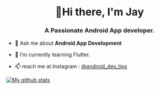 <h1 align="center">👋Hi there, I'm Jay</h1>
<h3 align="center">A Passionate Android App developer.</h3>


- 💬 Ask me about **Android App Development**

- 🌱 I’m currently learning Flutter.

- 📫 reach me at Instagram : [@android_dev_tips](https://www.instagram.com/android_dev_tips/)


[![My github stats](https://github-readme-stats.vercel.app/api?username=JayMoliya33&hide=prs&count_private=true&show_icons=true&theme=radical)](https://github.com/JayMoliya33/github-readme-stats)
